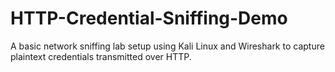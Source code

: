 # HTTP-Credential-Sniffing-Demo
A basic network sniffing lab setup using Kali Linux and Wireshark to capture plaintext credentials transmitted over HTTP.
